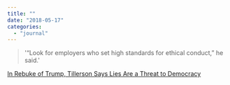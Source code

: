 ```yaml
---
title: ""
date: "2018-05-17"
categories: 
  - "journal"
---
```


> '“Look for employers who set high standards for ethical conduct,” he said.'

[In Rebuke of Trump, Tillerson Says Lies Are a Threat to Democracy](https://nyti.ms/2Im8BMu)
